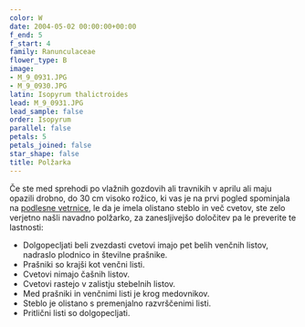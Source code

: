 ```yaml
---
color: W
date: 2004-05-02 00:00:00+00:00
f_end: 5
f_start: 4
family: Ranunculaceae
flower_type: B
image:
- M_9_0931.JPG
- M_9_0930.JPG
latin: Isopyrum thalictroides
lead: M_9_0931.JPG
lead_sample: false
order: Isopyrum
parallel: false
petals: 5
petals_joined: false
star_shape: false
title: Polžarka
---
```

Če ste med sprehodi po vlažnih gozdovih ali travnikih v aprilu ali maju opazili drobno, do 30 cm visoko rožico, ki vas je na prvi pogled spominjala na [podlesne vetrnice](../anemonenemorosa/), le da je imela olistano steblo in več cvetov, ste zelo verjetno našli navadno polžarko, za zanesljivejšo določitev pa le preverite te lastnosti:

-   Dolgopecljati beli zvezdasti cvetovi imajo pet belih venčnih listov, nadraslo plodnico in številne prašnike.
-   Prašniki so krajši kot venčni listi.
-   Cvetovi nimajo čašnih listov.
-   Cvetovi rastejo v zalistju stebelnih listov.
-   Med prašniki in venčnimi listi je krog medovnikov.
-   Steblo je olistano s premenjalno razvrščenimi listi.
-   Pritlični listi so dolgopecljati.
